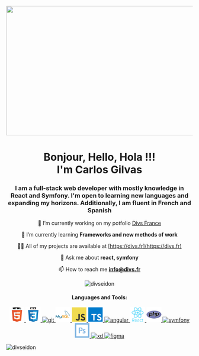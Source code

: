 
<p align="center">
<img  height="350" width="550" src="https://github.com/Divseidon/divseidon/assets/117488970/601a0adb-5b85-49a8-90d7-c2258aed815d">
</p>
<!-- Header -->
<h1 align="center">
Bonjour, Hello, Hola !!!
<br>
I'm Carlos Gilvas
</h1>

<!-- Titre accrochante -->
<h3 align="center"> 
I am a full-stack web developer with mostly knowledge in React and Symfony. I'm open to learning new languages and expanding my horizons. Additionally, I am fluent in French and Spanish

</h3>

<div align="center">

🔭 I’m currently working on my potfolio [Divs France](https://divs.fr)

🌱 I’m currently learning **Frameworks and new methods of work**

👨‍💻 All of my projects are available at [https://divs.fr](https://divs.fr)

💬 Ask me about **react, symfony**

📫 How to reach me **info@divs.fr**

<img class="img-lang" align="center" src="https://github-readme-stats.vercel.app/api/top-langs?username=divseidon&show_icons=true&locale=en&layout=compact" alt="divseidon" />
</div>



<div align="center">
<h4 align="center">Languages and Tools:</h4>
 <a href="https://www.w3.org/html/" target="_blank" rel="noreferrer"> <img src="https://raw.githubusercontent.com/devicons/devicon/master/icons/html5/html5-original-wordmark.svg" alt="html5" width="40" height="40"/> </a>
<a href="https://www.w3schools.com/css/" target="_blank" rel="noreferrer"> <img src="https://raw.githubusercontent.com/devicons/devicon/master/icons/css3/css3-original-wordmark.svg" alt="css3" width="40" height="40"/> </a>
<a href="https://git-scm.com/" target="_blank" rel="noreferrer"> <img src="https://www.vectorlogo.zone/logos/git-scm/git-scm-icon.svg" alt="git" width="40" height="40"/> </a>
 <a href="https://www.mysql.com/" target="_blank" rel="noreferrer"> <img src="https://raw.githubusercontent.com/devicons/devicon/master/icons/mysql/mysql-original-wordmark.svg" alt="mysql" width="40" height="40"/> </a>
<a href="https://developer.mozilla.org/en-US/docs/Web/JavaScript" target="_blank" rel="noreferrer"> <img src="https://raw.githubusercontent.com/devicons/devicon/master/icons/javascript/javascript-original.svg" alt="javascript" width="40" height="40"/> </a> 
<a href="https://www.typescriptlang.org/" target="_blank" rel="noreferrer"> <img src="https://raw.githubusercontent.com/devicons/devicon/master/icons/typescript/typescript-original.svg" alt="typescript" width="40" height="40"/> </a> 
<a href="https://angular.io" target="_blank" rel="noreferrer"> <img src="https://angular.io/assets/images/logos/angular/angular.svg" alt="angular" width="40" height="40"/> </a>
<a href="https://reactjs.org/" target="_blank" rel="noreferrer"> <img src="https://raw.githubusercontent.com/devicons/devicon/master/icons/react/react-original-wordmark.svg" alt="react" width="40" height="40"/> </a>
<a href="https://www.php.net" target="_blank" rel="noreferrer"> <img src="https://raw.githubusercontent.com/devicons/devicon/master/icons/php/php-original.svg" alt="php" width="40" height="40"/> </a> 
<a href="https://symfony.com" target="_blank" rel="noreferrer"> <img src="https://symfony.com/logos/symfony_black_03.svg" alt="symfony" width="40" height="40"/> </a>
<a href="https://www.photoshop.com/en" target="_blank" rel="noreferrer"> <img src="https://raw.githubusercontent.com/devicons/devicon/master/icons/photoshop/photoshop-line.svg" alt="photoshop" width="40" height="40"/> </a>
<a href="https://www.adobe.com/products/xd.html" target="_blank" rel="noreferrer"> <img src="https://cdn.worldvectorlogo.com/logos/adobe-xd.svg" alt="xd" width="40" height="40"/> </a>
<a href="https://www.figma.com/" target="_blank" rel="noreferrer"> <img src="https://www.vectorlogo.zone/logos/figma/figma-icon.svg" alt="figma" width="40" height="40"/> </a>

</div>



<!-- Visites de profil -->

<p class="visitors" align="left"> <img src="https://komarev.com/ghpvc/?username=divseidon&label=Profile%20views&color=0e75b6&style=flat" alt="divseidon" /> </p>


